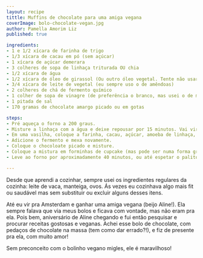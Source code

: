 ```yaml
---
layout: recipe
tittle: Muffins de chocolate para uma amiga vegana  
coverImage: bolo-chocolate-vegan.jpg  
author: Pamella Amorim Liz
published: true

ingredients:  
- 1 e 1/2 xícara de farinha de trigo   
- 1/3 xícara de cacau em pó (sem açúcar)  
- 1 xícara de açúcar demerara  
- 3 colheres de sopa de linhaça triturada OU chia  
- 1/2 xícara de água  
- 1/2 xícara de óleo de girassol (Ou outro óleo vegetal. Tente não usar o óleo de côco porque ele endurece a massa, e eu acho muito mainstream)  
- 3/4 xícara de leite de vegetal (eu sempre uso o de amêndoas)  
- 2 colheres de chá de fermento químico  
- 1 colher de sopa de vinagre (de preferência o branco, mas usei o de maçã e deu na mesma..)  
- 1 pitada de sal  
- 170 gramas de chocolate amargo picado ou em gotas

steps:  
- Pré aqueça o forno a 200 graus.  
- Misture a linhaça com a água e deixe repousar por 15 minutos. Vai virar uma geleca estranha, tipo amoeba, mas é isso mesmo. Esse é o literal "você pode substituir o ovo por linhaça".  
- Em uma vasilha, coloque a farinha, cacau, açúcar, amoeba de linhaça, óleo, leite vegetal e o vinagre. Misture tudo muito bem.  
- Adicione o fermento e mexa novamente.  
- Coloque o chocoloate picado e misture.  
- Coloque a mistura em forminhas de cupcake (mas pode ser numa forma grande também), até 2/3 da capacidade.  
- Leve ao forno por aproximadamente 40 minutos, ou até espetar o palito e sair limpo.  

---
```


Desde que aprendi a cozinhar, sempre usei os ingredientes regulares da cozinha: leite de vaca, manteiga, ovos. Ás vezes eu cozinhava algo mais fit ou saudável mas sem substituir ou excluir alguns desses itens.

Até eu vir pra Amsterdam e ganhar uma amiga vegana (beijo Aline!). Ela sempre falava que via meus bolos e ficava com vontade, mas não eram pra ela. Pois bem, aniversário de Aline chegando e fui então pesquisar e procurar receitas gostosas e veganas. Achei esse bolo de chocolate, com pedaços de chocolate na massa (tem como dar errado?!), e fiz de presente pra ela, com muito amor!

Sem preconceito com o bolinho vegano migles, ele é maravilhoso!
